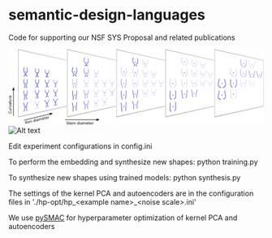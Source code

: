 # semantic-design-languages
Code for supporting our NSF SYS Proposal and related publications

![Alt text](/glass.png)
![Alt text](/airfoil.png)

Edit experiment configurations in config.ini

To perform the embedding and synthesize new shapes: python training.py

To synthesize new shapes using trained models: python synthesis.py

The settings of the kernel PCA and autoencoders are in the configuration files in './hp-opt/hp\_\<example name\>\_\<noise scale\>.ini'

We use [pySMAC](http://pysmac.readthedocs.io/en/latest/#) for hyperparameter optimization of kernel PCA and autoencoders
